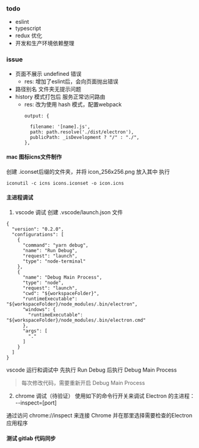 ### todo

- eslint
- typescript
- redux 优化
- 开发和生产环境依赖整理

### issue

- 页面不展示 undefined 错误
  - res: 增加了eslint后，会向页面抛出错误
- 路径别名 文件夹无提示问题
- history 模式打包后 服务正常访问路由
  - res: 改为使用 hash 模式，配置webpack
    ```
    output: {

      filename: '[name].js',
      path: path.resolve('./dist/electron'),
      publicPath: _isDevelopment ? "/" : "./",
    },
    ```

#### mac 图标icns文件制作
创建 .iconset后缀的文件夹，并将 icon_256x256.png 放入其中
执行
```
iconutil -c icns icons.iconset -o icon.icns
```

#### 主进程调试
1. vscode 调试
创建 .vscode/launch.json 文件
```
{
  "version": "0.2.0",
  "configurations": [
    {
      "command": "yarn debug",
      "name": "Run Debug",
      "request": "launch",
      "type": "node-terminal"
    },
    {
      "name": "Debug Main Process",
      "type": "node",
      "request": "launch",
      "cwd": "${workspaceFolder}",
      "runtimeExecutable": "${workspaceFolder}/node_modules/.bin/electron",
      "windows": {
        "runtimeExecutable": "${workspaceFolder}/node_modules/.bin/electron.cmd"
      },
      "args": [
        "."
      ]
    }
  ]
}
```

vscode 运行和调试中 先执行 Run Debug 后执行 Debug Main Process

> 每次修改代码，需要重新开启 Debug Main Process

2. chrome 调试（待验证）
使用如下的命令行开关来调试 Electron 的主进程：
--inspect=[port]

通过访问 chrome://inspect 来连接 Chrome 并在那里选择需要检查的Electron 应用程序

#### 测试 gitlab 代码同步



